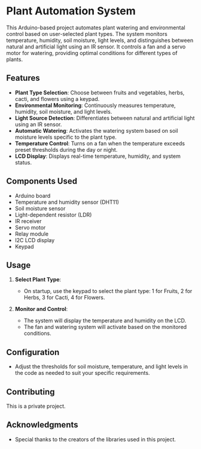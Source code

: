 # Plant Automation System

This Arduino-based project automates plant watering and environmental control based on user-selected plant types. The system monitors temperature, humidity, soil moisture, light levels, and distinguishes between natural and artificial light using an IR sensor. It controls a fan and a servo motor for watering, providing optimal conditions for different types of plants.

## Features

- **Plant Type Selection**: Choose between fruits and vegetables, herbs, cacti, and flowers using a keypad.
- **Environmental Monitoring**: Continuously measures temperature, humidity, soil moisture, and light levels.
- **Light Source Detection**: Differentiates between natural and artificial light using an IR sensor.
- **Automatic Watering**: Activates the watering system based on soil moisture levels specific to the plant type.
- **Temperature Control**: Turns on a fan when the temperature exceeds preset thresholds during the day or night.
- **LCD Display**: Displays real-time temperature, humidity, and system status.

## Components Used

- Arduino board
- Temperature and humidity sensor (DHT11)
- Soil moisture sensor
- Light-dependent resistor (LDR)
- IR receiver
- Servo motor
- Relay module
- I2C LCD display
- Keypad


## Usage

1. **Select Plant Type**:
    - On startup, use the keypad to select the plant type: 1 for Fruits, 2 for Herbs, 3 for Cacti, 4 for Flowers.

2. **Monitor and Control**:
    - The system will display the temperature and humidity on the LCD.
    - The fan and watering system will activate based on the monitored conditions.

## Configuration

- Adjust the thresholds for soil moisture, temperature, and light levels in the code as needed to suit your specific requirements.

## Contributing

This is a private project.

## Acknowledgments

- Special thanks to the creators of the libraries used in this project.


